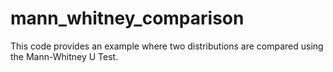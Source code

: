# mann_whitney_comparison
This code provides an example where two distributions are compared using the Mann-Whitney U Test.
